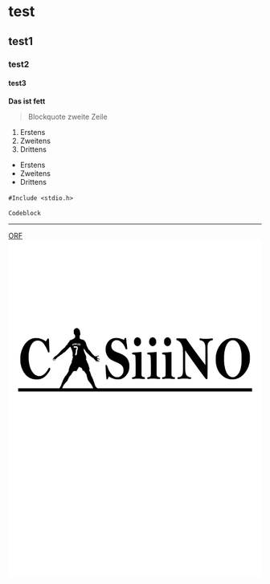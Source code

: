 # test
## test1
### test2
#### test3

**Das ist fett**

>Blockquote
zweite Zeile

1. Erstens
2. Zweitens
3. Drittens

- Erstens
- Zweitens
- Drittens

`#Include <stdio.h>`

```
Codeblock
```

----
[ORF](www.orf.at)
![Casino](caSIIIIno.png)